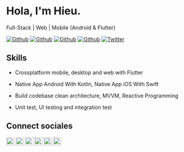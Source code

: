 
# Hola, I'm Hieu.

Full-Stack | Web | Mobile (Android & Flutter)

[![Github](https://img.shields.io/github/followers/DamianRincon?style=social)](https://github.com/trunghieuvn)
[![Github](https://img.shields.io/github/last-commit/DamianRincon/DamianRincon)](https://github.com/trunghieuvn/trunghieuvn)
[![Github](https://img.shields.io/github/stars/DamianRincon/DamianRincon?style=social)](https://github.com/trunghieuvn/trunghieuvn)
[![Github](https://img.shields.io/github/watchers/DamianRincon/DamianRincon?style=social)](https://github.com/trunghieuvn/trunghieuvn)
[![Twitter](https://img.shields.io/twitter/url?style=social&url=https%3A%2F%2Ftwitter.com%2Fdamiarc_dev)](https://twitter.com/trunghieu1204)


## Skills

- Crossplatform mobile, desktop and web with Flutter

- Native App Android With Kotlin, Native App iOS With Swift

- Build codebase clean architecture, MVVM, Reactive Programming

- Unit test, UI testing and integration test


## Connect sociales

<a href="https://twitter.com/trunghieu1204">
  <img align="left" alt="trunghieu1204" width="22px" src="https://img.icons8.com/fluent/48/000000/twitter.png"/>
</a>
<a href="https://www.linkedin.com/in/tran-trung-hieu/">
  <img align="left" alt="Linkdein" width="22px" src="https://cdn.jsdelivr.net/npm/simple-icons@v3/icons/linkedin.svg" />
</a>
<a href="https://github.com/trunghieuvn/">
  <img align="left" alt="Github" width="22px" src="https://img.icons8.com/fluent/48/000000/github.png"/>
</a>
<a href="https://t.me/trunghieutran">
  <img align="left" alt="Telegram" width="22px" src="https://img.icons8.com/fluent/48/000000/telegram-app.png"/>
</a>

<!-- <a href="https://play.google.com/store/apps/dev?id=7564594931524838676">
  <img align="left" alt="GooglePlay" width="22px" src="https://img.icons8.com/color/48/000000/google-play.png"/>
</a> -->
<a href="mailto:hieu.trantrung1204@gmail.com">
  <img align="left" alt="Gmail" width="22px" src="https://img.icons8.com/fluent/48/000000/gmail.png"/>
</a>
<a href="https://www.facebook.com/mr.noo1">
  <img align="left" alt="Facebook" width="22px" src="https://img.icons8.com/android/24/000000/facebook.png"/>
</a>
